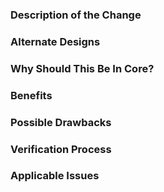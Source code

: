 <!--

### Requirements

* Filling out the template is required. Any pull request that does not include
enough information to be reviewed in a timely manner may be closed at the
maintainers' discretion.
* All new code requires unit tests to ensure they work as expected and will
continue to work as new code is added in the future (regression testing).
* Have you read Constellation's Code of Conduct? By filing an issue, you are
expected to comply with it, including treating everyone with respect:
https://github.com/constellation-app/constellation/blob/master/CODE_OF_CONDUCT.md

-->

### Description of the Change

<!--

We must be able to understand the design of your change from this description.
If we can't get a good idea of what the code will be doing from the description
here, the pull request may be closed at the maintainers' discretion. Keep in
mind that the maintainer reviewing this PR may not be familiar with or have
worked with the code here recently, so please walk us through the concepts.

-->

### Alternate Designs

<!--

Explain what other alternates were considered and why the proposed version was
selected.

-->

### Why Should This Be In Core?

<!--

Explain why this functionality should be in Constellation Core as opposed to a
different module suite.

-->

### Benefits

<!-- What benefits will be realized by the code change? -->

### Possible Drawbacks

<!-- What are the possible side-effects or negative impacts of the code change? -->

### Verification Process

<!--

What process did you follow to verify that your change has the desired effects?

- How did you verify that all new functionality works as expected?
- How did you verify that all changed functionality works as expected?
- How did you verify that the change has not introduced any regressions?

Describe the actions you performed (e.g., buttons you clicked, text you typed,
commands you ran, etc.), and describe the results you observed.

-->

### Applicable Issues

<!-- Enter any applicable Issues here -->
